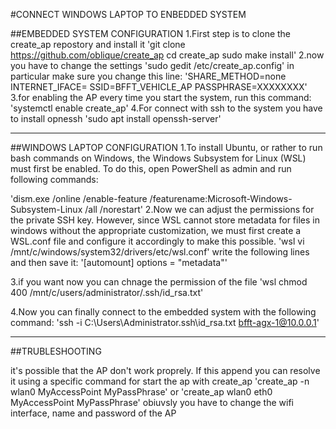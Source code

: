 #CONNECT WINDOWS LAPTOP TO ENBEDDED SYSTEM


##EMBEDDED SYSTEM CONFIGURATION
1.First step is to clone the create_ap repostory and install it
'git clone https://github.com/oblique/create_ap
cd create_ap
sudo make install'
2.now you have to change the settings
'sudo gedit /etc/create_ap.config'
in particular make sure you change this line:
'SHARE_METHOD=none
INTERNET_IFACE=
SSID=BFFT_VEHICLE_AP
PASSPHRASE=XXXXXXXX'
3.for enabling the AP every time you start the system, run this command:
'systemctl enable create_ap'
4.For connect with ssh to the system you have to install  opnessh
'sudo apt install openssh-server'

***

##WINDOWS LAPTOP CONFIGURATION
1.To install Ubuntu, or rather to run bash commands on Windows, the Windows Subsystem for Linux (WSL) must first be enabled. To do this, open PowerShell as admin and run following commands:

'dism.exe /online /enable-feature /featurename:Microsoft-Windows-Subsystem-Linux /all /norestart'
2.Now we can adjust the permissions for the private SSH key. However, since WSL cannot store metadata for files in windows without the appropriate customization, we must first create a WSL.conf file and configure it accordingly to make this possible.
'wsl vi /mnt/c/windows/system32/drivers/etc/wsl.conf'
write the following lines and then save it:
'[automount]
options = "metadata"'

3.if you want now you can chnage the permission of the file
'wsl chmod 400 /mnt/c/users/administrator/.ssh/id_rsa.txt'

4.Now you can finally connect to the embedded system with the following command:
'ssh -i C:\Users\Administrator\.ssh\id_rsa.txt bfft-agx-1@10.0.0.1'

***

##TRUBLESHOOTING

it's possible that the AP don't work proprely. If this append you can resolve it using a specific command for start the ap with create_ap
'create_ap -n wlan0 MyAccessPoint MyPassPhrase'
or
'create_ap wlan0 eth0 MyAccessPoint MyPassPhrase'
obiuvsly you have to change the wifi interface, name and password of the AP
